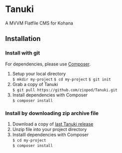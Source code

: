 # Tanuki
A MVVM Flatfile CMS for Kohana

## Installation

### Install with git 
For dependencies, please use [Composer](https://getcomposer.org/).

 1. Setup your local directory  
	`$ mkdir my-project`
	`$ cd my-project` 
	`$ git init`
 2. Grab a copy of Tanuki  
 	`$ git pull https://github.com/ziopod/Tanuki.git`
 3. Install dependencies with Composer  
	`$ composer install` 
 
### Install by downloading zip archive file

 1. Download a copy of [last Tanuki release](https://github.com/ziopod/Tanuki/releases)
 2. Unzip file into your project directory  
 2. Installl dependencies with Composer  
	`$ cd my-project`  
	`$ composer install`